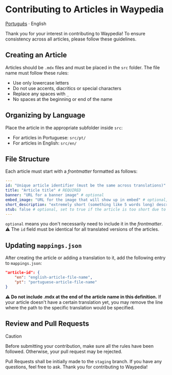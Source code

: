# Contributing to Articles in Waypedia

[Português](./CONTRIBUTING.pt.md) · English

Thank you for your interest in contributing to Waypedia! To ensure consistency across all articles, please follow these guidelines.

## Creating an Article

Articles should be `.mdx` files and must be placed in the `src` folder. The file name must follow these rules:

- Use only lowercase letters
- Do not use accents, diacritics or special characters
- Replace any spaces with `_`
- No spaces at the beginning or end of the name

## Organizing by Language

Place the article in the appropriate subfolder inside `src`:

- For articles in Portuguese: `src/pt/`
- For articles in English: `src/en/`

## File Structure

Each article must start with a _frontmatter_ formatted as follows:

```yml
---
id: "Unique article identifier (must be the same across translations)" # REQUIRED
title: "Article title" # REQUIRED
banner: "URL for a banner image" # optional
embed_image: "URL for the image that will show up in embed" # optional, if not specified, the banner will be used as embed image
short_description: "extremely short (something like 5 words long) description for the article" # optional
stub: false # optional, set to true if the article is too short due to lack of information
---
```
`optional` means you don't necessarily need to include it in the _frontmatter_.
⚠ The `id` field must be identical for all translated versions of the articles.

## Updating `mappings.json`

After creating the article or adding a translation to it, add the following entry to `mappings.json`:

```json
"article-id": {
    "en": "english-article-file-name",
    "pt": "portuguese-article-file-name"
}
```

**⚠ Do not include .mdx at the end of the article name in this definition.**
If your article doesn't have a certain translation yet, you may remove the line where the path to the specific translation would be specified.

## Review and Pull Requests

> [!CAUTION]
> Before submitting your contribution, make sure all the rules have been followed.
> Otherwise, your pull request may be rejected.

Pull Requests shall be initially made to the `staging` branch.
If you have any questions, feel free to ask. Thank you for contributing to Waypedia!
